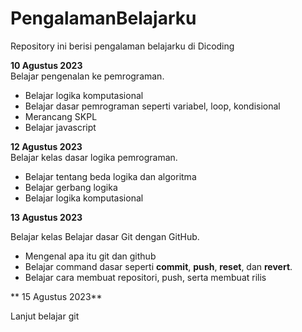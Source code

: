 # PengalamanBelajarku
Repository ini berisi pengalaman belajarku di Dicoding

**10 Agustus 2023**  
Belajar pengenalan ke pemrograman.
 * Belajar logika komputasional
 * Belajar dasar pemrograman seperti variabel, loop, kondisional
 * Merancang SKPL
 * Belajar javascript

**12 Agustus 2023**  
Belajar kelas dasar logika pemrograman.
 * Belajar tentang beda logika dan algoritma
 * Belajar gerbang logika
 * Belajar logika komputasional

**13 Agustus 2023**

Belajar kelas Belajar dasar Git dengan GitHub.
  * Mengenal apa itu git dan github
  * Belajar command dasar seperti **commit**, **push**, **reset**, dan **revert**.
  * Belajar cara membuat repositori, push, serta membuat rilis

** 15 Agustus 2023**

Lanjut belajar git
